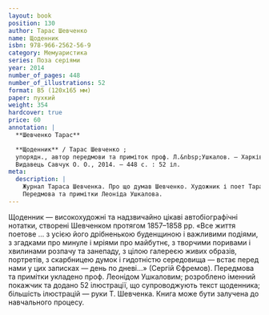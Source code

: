 ```yaml
---
layout: book
position: 130
author: Тарас Шевченко
name: Щоденник
isbn: 978-966-2562-56-9
category: Мемуаристика
series: Поза серіями
year: 2014
number_of_pages: 448
number_of_illustrations: 52
format: В5 (120х165 мм)
paper: пухкий
weight: 354
hardcover: true
price: 60
annotation: |
  **Шевченко Тарас**

  **Щоденник** / Тарас Шевченко ;
  упорядн., автор передмови та приміток проф. Л.&nbsp;Ушкалов. — Харків :
  Видавець Савчук О. О., 2014. — 448 с. : 52 іл.
meta:
  description: |
    Журнал Тараса Шевченка. Про що думав Шевченко. Художник і поет Тарас Шевченко у спогадах.
    Передмова та примітки Леоніда Ушкалова.
---
```


Щоденник — високохудожні та надзвичайно цікаві автобіографічні нотатки, створені Шевченком протягом
1857–1858 рр. «Все життя поетове ... з усією його дрібненькою буденщиною і важливими подіями, з згадками
про минуле і мріями про майбутнє, з творчими поривами і хвилинами розпачу та занепаду, з цілою галереєю
живих образів, портретів, з скарбницею думок і гидотністю середовища — встає перед нами у цих записках —
день по дневі...» (Сергій Єфремов). Передмова та примітки укладено проф. Леонідом Ушкаловим; розроблено
іменний покажчик та додано 52 ілюстрації, що супроводжують текст щоденника; більшість ілюстрацій —
руки Т.&nbsp;Шевченка. Книга може бути залучена до навчального процесу.
